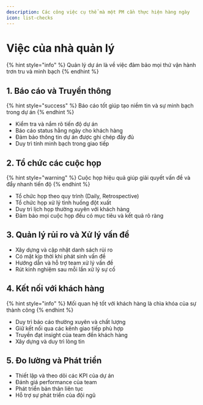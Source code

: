 ```yaml
---
description: Các công việc cụ thể mà một PM cần thực hiện hàng ngày
icon: list-checks
---
```


# Việc của nhà quản lý

{% hint style="info" %}
Quản lý dự án là về việc đảm bảo mọi thứ vận hành trơn tru và minh bạch
{% endhint %}

## 1. Báo cáo và Truyền thông

{% hint style="success" %}
Báo cáo tốt giúp tạo niềm tin và sự minh bạch trong dự án
{% endhint %}

* Kiểm tra và nắm rõ tiến độ dự án
* Báo cáo status hằng ngày cho khách hàng
* Đảm bảo thông tin dự án được ghi chép đầy đủ
* Duy trì tính minh bạch trong giao tiếp

## 2. Tổ chức các cuộc họp

{% hint style="warning" %}
Cuộc họp hiệu quả giúp giải quyết vấn đề và đẩy nhanh tiến độ
{% endhint %}

* Tổ chức họp theo quy trình (Daily, Retrospective)
* Tổ chức họp xử lý tình huống đột xuất
* Duy trì lịch họp thường xuyên với khách hàng
* Đảm bảo mọi cuộc họp đều có mục tiêu và kết quả rõ ràng

## 3. Quản lý rủi ro và Xử lý vấn đề

* Xây dựng và cập nhật danh sách rủi ro
* Có mặt kịp thời khi phát sinh vấn đề
* Hướng dẫn và hỗ trợ team xử lý vấn đề
* Rút kinh nghiệm sau mỗi lần xử lý sự cố

## 4. Kết nối với khách hàng

{% hint style="info" %}
Mối quan hệ tốt với khách hàng là chìa khóa của sự thành công
{% endhint %}

* Duy trì báo cáo thường xuyên và chất lượng
* Giữ kết nối qua các kênh giao tiếp phù hợp
* Truyền đạt insight của team đến khách hàng
* Xây dựng và duy trì lòng tin

## 5. Đo lường và Phát triển

* Thiết lập và theo dõi các KPI của dự án
* Đánh giá performance của team
* Phát triển bản thân liên tục
* Hỗ trợ sự phát triển của đội ngũ
